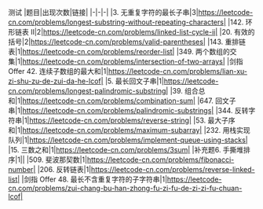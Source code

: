 测试
|题目|出现次数|链接|
|-|-|-|
|3. 无重复字符的最长子串|3|https://leetcode-cn.com/problems/longest-substring-without-repeating-characters|
|142. 环形链表 II|2|https://leetcode-cn.com/problems/linked-list-cycle-ii|
|20. 有效的括号|2|https://leetcode-cn.com/problems/valid-parentheses|
|143. 重排链表|1|https://leetcode-cn.com/problems/reorder-list|
|349. 两个数组的交集|1|https://leetcode-cn.com/problems/intersection-of-two-arrays|
|剑指 Offer 42. 连续子数组的最大和|1|https://leetcode-cn.com/problems/lian-xu-zi-shu-zu-de-zui-da-he-lcof|
|5. 最长回文子串|1|https://leetcode-cn.com/problems/longest-palindromic-substring|
|39. 组合总和|1|https://leetcode-cn.com/problems/combination-sum|
|647. 回文子串|1|https://leetcode-cn.com/problems/palindromic-substrings|
|344. 反转字符串|1|https://leetcode-cn.com/problems/reverse-string|
|53. 最大子序和|1|https://leetcode-cn.com/problems/maximum-subarray|
|232. 用栈实现队列|1|https://leetcode-cn.com/problems/implement-queue-using-stacks|
|15. 三数之和|1|https://leetcode-cn.com/problems/3sum|
|补充题6. 手撕堆排序|1||
|509. 斐波那契数|1|https://leetcode-cn.com/problems/fibonacci-number|
|206. 反转链表|1|https://leetcode-cn.com/problems/reverse-linked-list|
|剑指 Offer 48. 最长不含重复字符的子字符串|1|https://leetcode-cn.com/problems/zui-chang-bu-han-zhong-fu-zi-fu-de-zi-zi-fu-chuan-lcof|